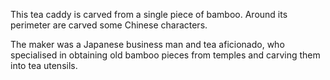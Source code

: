 This tea caddy is carved from a single piece of bamboo. Around its perimeter  are carved some Chinese characters.

The maker was a Japanese business man and tea aficionado, who specialised in obtaining old bamboo pieces from temples and carving them into tea utensils.
